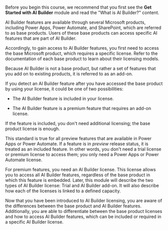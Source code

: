 Before you begin this course, we recommend that you first see the **Get Started with AI Builder** module and read the "What is AI Builder?" content.

AI Builder features are available through several Microsoft products, including Power Apps, Power Automate, and SharePoint, which are referred to as base products. Users of these base products can access specific AI features that are part of AI Builder.

Accordingly, to gain access to AI Builder features, you first need to access the base Microsoft product, which requires a specific license. Refer to the documentation of each base product to learn about their licensing models.

Because AI Builder is not a base product, but rather a set of features that you add on to existing products, it is referred to as an add-on.

If you detect an AI Builder feature after you have accessed the base product by using your license, it could be one of two possibilities:

- The AI Builder feature is included in your license.

- The AI Builder feature is a premium feature that requires an add-on license.

If the feature is included, you don't need additional licensing; the base product license is enough.

This standard is true for all preview features that are available in Power Apps or Power Automate. If a feature is in *preview* release status, it is treated as an included feature. In other words, you don't need a trial license or premium license to access them; you only need a Power Apps or Power Automate license.

For premium features, you need an AI Builder license. This license allows you to access all AI Builder features, regardless of the base product in which this feature is embedded. Later, this module will describe the two types of AI Builder license: Trial and AI Builder add-on. It will also describe how each of the licenses is linked to a defined capacity.

Now that you have been introduced to AI Builder licensing, you are aware of the differences between the base product and AI Builder features. Additionally, you are able to differentiate between the base product licenses and how to access AI Builder features, which can be included or required in a specific AI Builder license.
